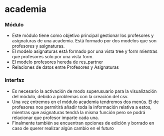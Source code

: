 # academia
### Módulo

- Este módulo tiene como objetivo principal gestionar los profesores y asignaturas de una academia. Está formado
por dos modelos que son profesores y asignaturas.
- El modelo asignaturas está formado por una vista tree y form mientras que profesores solo por una vista form.
- El modelo profesores hereda de res_partner
- Relaciones de datos entre Profesores y Asignaturas

### Interfaz
- Es necesario la activación de modo superusuario para la visualización del módulo, debido a problemas con la creación del csv.
- Una vez entremos en el módulo academia tendremos dos menús. El de profesores nos permitirá añadir toda la información
relativa a estos, mientras que asignaturas tendrá la misma función pero se podrá relacionar que profesor imparte cada una.
- Finalmente también se encuentran opciones de edición y borrado en caso de querer realizar algún cambio en el futuro
